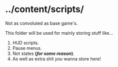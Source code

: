 # ../content/scripts/
Not as convoluted as base game's.

This folder will be used for mainly storing stuff like...
1. HUD scripts.
2. Pause menus.
3. Not states **(*for some reason*)**.
4. As well as extra shit *you* wanna store here!